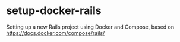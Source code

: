 # setup-docker-rails
Setting up a new Rails project using Docker and Compose, based on https://docs.docker.com/compose/rails/
